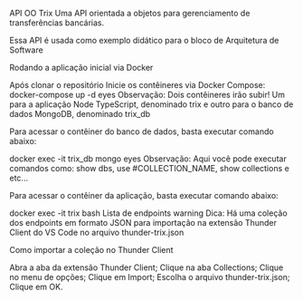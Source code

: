API OO Trix
Uma API orientada a objetos para gerenciamento de transferências bancárias.

Essa API é usada como exemplo didático para o bloco de Arquitetura de Software 

Rodando a aplicação inicial via Docker

Após clonar o repositório
Inicie os contêineres via Docker Compose:
  docker-compose up -d
eyes Observação: Dois contêineres irão subir! Um para a aplicação Node TypeScript, denominado trix e outro para o banco de dados MongoDB, denominado trix_db

Para acessar o contêiner do banco de dados, basta executar comando abaixo:

  docker exec -it trix_db mongo
eyes Observação: Aqui você pode executar comandos como: show dbs, use #COLLECTION_NAME, show collections e etc...

Para acessar o contêiner da aplicação, basta executar comando abaixo:

  docker exec -it trix bash
Lista de endpoints
warning Dica: Há uma coleção dos endpoints em formato JSON para importação na extensão Thunder Client do VS Code no arquivo thunder-trix.json

Como importar a coleção no Thunder Client

Abra a aba da extensão Thunder Client;
Clique na aba Collections;
Clique no menu de opções;
Clique em Import;
Escolha o arquivo thunder-trix.json;
Clique em OK.
